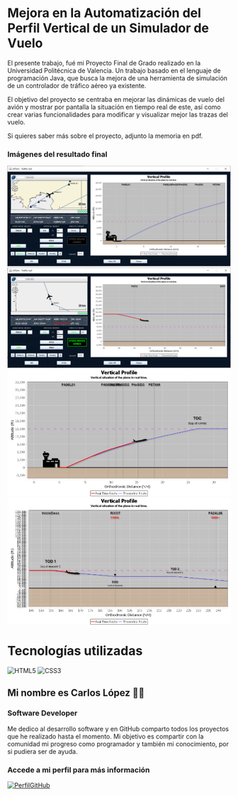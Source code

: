 # Mejora en la Automatización del Perfil Vertical de un Simulador de Vuelo

El presente trabajo, fué mi Proyecto Final de Grado realizado en la Universidad Politécnica de Valencia. Un trabajo basado en el lenguaje de programación Java, que busca la mejora de una herramienta de simulación de un controlador de tráfico aéreo ya existente.

El objetivo del proyecto se centraba en mejorar las dinámicas de vuelo del avión y mostrar por pantalla la situación en tiempo real de este, así como crear varias funcionalidades para modificar y visualizar mejor las trazas del vuelo.

Si quieres saber más sobre el proyecto, adjunto la memoria en pdf.

### Imágenes del resultado final

![image.png](img/image1.png)
![image.png](img/image2.png)
![image.png](img/image3.png)
![image.png](img/image4.png)

# Tecnologías utilizadas
![HTML5](https://img.shields.io/badge/html5-%23E34F26.svg?style=for-the-badge&logo=html5&logoColor=white) ![CSS3](https://img.shields.io/badge/css3-%231572B6.svg?style=for-the-badge&logo=css3&logoColor=white)

## Mi nombre es Carlos López 👋🏾
### Software Developer

Me dedico al desarrollo software y en GitHub comparto todos los proyectos que he realizado hasta el momento. Mi objetivo es compartir con la comunidad mi progreso como programador y también mi conocimiento, por si pudiera ser de ayuda.

### Accede a mi perfil para más información
[![PerfilGitHub](https://img.shields.io/badge/GitHub-clmonreal-edcc85?style=for-the-badge&logo=github&logoColor=white&labelColor=010101)](https://github.com/clmonreal)
